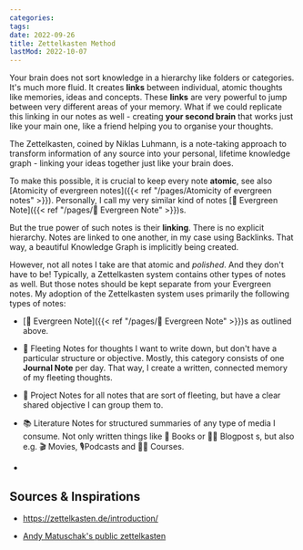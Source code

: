 ```yaml
---
categories:
tags:
date: 2022-09-26
title: Zettelkasten Method
lastMod: 2022-10-07
---
```

Your brain does not sort knowledge in a hierarchy like folders or categories. It's much more fluid. It creates **links** between individual, atomic thoughts like memories, ideas and concepts. These **links** are very powerful to jump between very different areas of your memory. What if we could replicate this linking in our notes as well - creating **your second brain** that works just like your main one, like a friend helping you to organise your thoughts.

The Zettelkasten, coined by Niklas Luhmann, is a note-taking approach to transform information of any source into your personal, lifetime knowledge graph - linking your ideas together just like your brain does.

To make this possible, it is crucial to keep every note **atomic**, see also [Atomicity of evergreen notes]({{< ref "/pages/Atomicity of evergreen notes" >}}). Personally, I call my very similar kind of notes [🌳 Evergreen Note]({{< ref "/pages/🌳 Evergreen Note" >}})s.

But the true power of such notes is their **linking**. There is no explicit hierarchy. Notes are linked to one another, in my case using Backlinks. That way, a beautiful Knowledge Graph is implicitly being created.



However, not all notes I take are that atomic and *polished*. And they don't have to be! Typically, a Zettelkasten system contains other types of notes as well. But those notes should be kept separate from your Evergreen notes.
My adoption of the Zettelkasten system uses primarily the following types of notes:

  + [🌳 Evergreen Note]({{< ref "/pages/🌳 Evergreen Note" >}})s as outlined above.

  + 💭 Fleeting Notes for thoughts I want to write down, but don't have a particular structure or objective. Mostly, this category consists of one **Journal Note** per day. That way, I create a written, connected memory of my fleeting thoughts.

  + 💪 Project Notes for all notes that are sort of fleeting, but have a clear shared objective I can group them to.

  + 📚 Literature Notes for structured summaries of any type of media I consume. Not only written things like 📖 Books or 🧑‍💻 Blogpost s, but also e.g. 🎬 Movies,  🎙Podcasts and 🧑‍🏫 Courses.

  + 



## Sources & Inspirations

  + https://zettelkasten.de/introduction/

  + [Andy Matuschak's public zettelkasten](https://notes.andymatuschak.org/Evergreen_notes)


